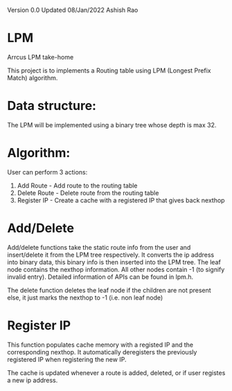 Version 0.0
Updated 08/Jan/2022
Ashish Rao

# LPM
Arrcus LPM take-home

This project is to implements a Routing table using LPM (Longest Prefix Match) algorithm.

# Data structure: 
The LPM will be implemented using a binary tree whose depth is max 32.


# Algorithm:
User can perform 3 actions:
1. Add Route      - Add route to the routing table
2. Delete Route   - Delete route from the routing table
3. Register IP    - Create a cache with a registered IP that gives back nexthop

# Add/Delete
Add/delete functions take the static route info from the user and insert/delete it from the LPM tree respectively.
It converts the ip address into binary data, this binary info is then inserted into the LPM tree. 
The leaf node contains the nexthop information. All other nodes contain -1 (to signify invalid entry).
Detailed information of APIs can be found in lpm.h.

The delete function deletes the leaf node if the children are not present else, it just marks the nexthop to -1 (i.e. non leaf node)

# Register IP
This function populates cache memory with a registed IP and the corresponding nexthop.
It automatically deregisters the previously registered IP when registering the new IP.

The cache is updated whenever a route is added, deleted, or if user registes a new ip address.


